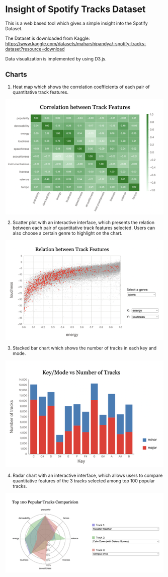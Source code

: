 # Insight of Spotify Tracks Dataset

This is a web based tool which gives a simple insight into the Spotify Dataset.

The Dataset is downloaded from Kaggle: 
https://www.kaggle.com/datasets/maharshipandya/-spotify-tracks-dataset?resource=download

Data visualization is implemented by using D3.js.

## Charts
1. Heat map which shows the correlation coefficients of each pair of quantitative track features.

![](fig/img_1.png)


2. Scatter plot with an interactive interface, which presents the relation between each pair of quantitative track features selected. Users can also choose a certain genre to highlight on the chart.

![](fig/img_2.png)


3. Stacked bar chart which shows the number of tracks in each key and mode.

![](fig/img_3.png)


4. Radar chart with an interactive interface, which allows users to compare quantitative features of the 3 tracks selected among top 100 popular tracks.

![](fig/img_4.png)


